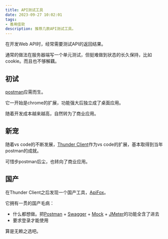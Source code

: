 ```yaml
---
title: API测试工具
date: 2023-09-27 10:02:01
tags:
- 善用佳软
description: 推荐几款API测试工具。
---
```

在开发Web API时，经常需要测试API的返回结果。

通常的做法在服务器端写一个单元测试，但挺难做到状态的长久保持，比如cookie。而且也不够解藕。

## 初试

[postman](https://www.postman.com/)应需而生。

它一开始是chrome的扩展，功能强大后独立成了桌面应用。

随着开发成本越来越高，自然转为了商业应用。

## 新宠

随着vs code的不断发展，[Thunder Client](https://www.thunderclient.com/)作为vs code的扩展，基本取得到当年postman的成就。

可惜步postman后尘，也转向了商业应用。

## 国产

在Thunder Client之后发现一个国产工具，[ApiFox](https://apifox.com/)。

它拥有一贯的国产毛病：
- 什么都想做。把[Postman](https://www.postman.com/) + [Swagger](https://swagger.io/) + [Mock](http://mockjs.com/) + [JMeter](https://jmeter.apache.org/)的功能全含了进去
- 要求登录才能使用

算是无赖之选吧。
